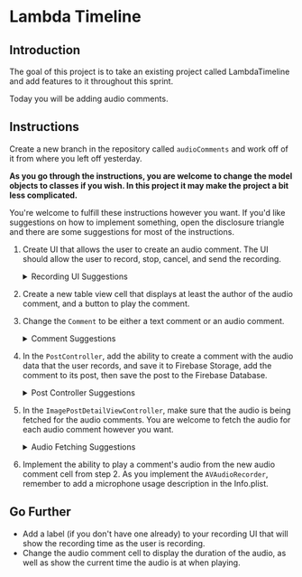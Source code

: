# Lambda Timeline

## Introduction

The goal of this project is to take an existing project called LambdaTimeline and add features to it throughout this sprint. 

Today you will be adding audio comments.

## Instructions

Create a new branch in the repository called `audioComments` and work off of it from where you left off yesterday.

**As you go through the instructions, you are welcome to change the model objects to classes if you wish. In this project it may make the project a bit less complicated.**

You're welcome to fulfill these instructions however you want. If you'd like suggestions on how to implement something, open the disclosure triangle and there are some suggestions for most of the instructions.

1. Create UI that allows the user to create an audio comment. The UI should allow the user to record, stop, cancel, and send the recording.
    <details><summary>Recording UI Suggestions</summary>
    <p>

      - In the `ImagePostDetailViewController`, change the `createComment` action to allow the user select whether they want to make a text comment or an audio comment, then create a new view controller with the required UI. The view controller could be presented modally or as a popover.
      
      - Alternatively, you could modify the `ImagePostDetailViewController` to hold the audio recording UI.

    </p>
    </details>
    
2. Create a new table view cell that displays at least the author of the audio comment, and a button to play the comment.

3. Change the `Comment` to be either a text comment or an audio comment.

    <details><summary>Comment Suggestions</summary>
    <p>

    - In the `Comment` object, change the `text`'s type to be an optional string, and create a new `audioURL: URL?` variable as well. Modify the `dictionaryRepresentation` and the `init?(dictionary: ...)` to accomodate the `audioURL` and the now optional `text` string.

    </p>
    </details>

4. In the `PostController`, add the ability to create a comment with the audio data that the user records, and save it to Firebase Storage, add the comment to its post, then save the post to the Firebase Database.

    <details><summary>Post Controller Suggestions</summary>
    <p>

      - Create a separate function to create a comment with the audio data.
      - You can very easily change the `store` method to instead take in data and a `StorageReference` to accomodate for storing both Post media data and now the audio data as well.

    </p>
    </details>
5. In the `ImagePostDetailViewController`, make sure that the audio is being fetched for the audio comments. You are welcome to fetch the audio for each audio comment however you want.

    <details><summary>Audio Fetching Suggestions</summary>
    <p>

      - You can implement the audio fetching similar to the way images are fetched on the `PostsCollectionViewController` by using operations, an operation queue, and a new cache. Make a new subclass of `ConcurrentOperation` that fetches audio using the comment's `audioURL` and a `URLSessionDataTask`.

    </p>
    </details>

6. Implement the ability to play a comment's audio from the new audio comment cell from step 2. As you implement the `AVAudioRecorder`, remember to add a microphone usage description in the Info.plist.

## Go Further

- Add a label (if you don't have one already) to your recording UI that will show the recording time as the user is recording.
- Change the audio comment cell to display the duration of the audio, as well as show the current time the audio is at when playing.
